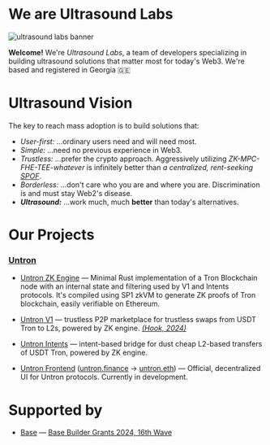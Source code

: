 # We are Ultrasound Labs

![ultrasound labs banner](https://github.com/user-attachments/assets/bfccc0d5-d3bf-40fa-84a0-783732a451dd)

**Welcome!** We're *Ultrasound Labs*, a team of developers specializing in building ultrasound solutions that matter most for today's Web3. We're based and registered in Georgia 🇬🇪

# Ultrasound Vision

The key to reach mass adoption is to build solutions that:
- *User-first:* ...ordinary users need and will need most.
- *Simple:* ...need no previous experience in Web3.
- *Trustless:* ...prefer the crypto approach. Aggressively utilizing *ZK-MPC-FHE-TEE-whatever* is infinitely better than *a centralized, rent-seeking [SPOF](https://en.wikipedia.org/wiki/Single_point_of_failure)*.
- *Borderless:* ...don't care who you are and where you are. Discrimination is and must stay Web2's disease.
- ***Ultrasound:*** ...work much, much **better** than today's alternatives.

# Our Projects

### [Untron](https://x.com/untronfi)

- [Untron ZK Engine](https://github.com/ultrasoundlabs/untron/) — Minimal Rust implementation of a Tron Blockchain node with an internal state and filtering used by V1 and Intents protocols. It's compiled using SP1 zkVM to generate ZK proofs of Tron blockchain, easily verifiable on Ethereum.

- [Untron V1](https://github.com/ultrasoundlabs/untron-v1/) — trustless P2P marketplace for trustless swaps from USDT Tron to L2s, powered by ZK engine. [*(Hook, 2024)*](https://ethresear.ch/t/p2p-zk-light-client-bridge-between-tron-and-ethereum-l2s/19931)

- [Untron Intents](https://github.com/ultrasoundlabs/untron-intents/) — intent-based bridge for dust cheap L2-based transfers of USDT Tron, powered by ZK engine.

- [Untron Frontend](https://github.com/ultrasoundlabs/untron-frontend/) ([untron.finance](https://untron.finance) -> [untron.eth](https://untron.eth.limo)) — Official, decentralized UI for Untron protocols. Currently in development.

# Supported by

- [Base](https://base.org) — [Base Builder Grants 2024, 16th Wave](https://x.com/base/status/1828566637714551173)
